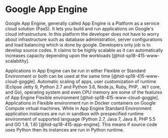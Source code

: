 Google App Engine
=================

Google App Engine, generally called App Engine is a Platform as a
service cloud solution (PaaS). It lets you build and run applications on
Google's cloud infrastructure. In this platform the developer does not
have to worry about infrastructure such as database administration,
server configurations and load balancing which is done by google.
Developers only job is to develop source codes. It claims to be highly
scalable as it can automatically increases capacity depending upon the
workloads [@hid-sp18-415-www-scalabitity].

Applications in App Engine can be run in either Flexible or Standard
Environment or both can be used at the same
time [@hid-sp18-415-www-cloud-goggle]. Automatic scaling of apps, user
customization of runtime (Eclipse Jetty 9, Python 2.7 and Python 3.6,
Node.js, Ruby, PHP, `.NET` core, and Go), operating system and even CPU
memory are some of the features of App Engine Flexible
environment [@hid-sp18-415-www-cloud-goggle]. Applications in Flexible
environment run in Docker containers on Google Compute virtual machines.
While in App Engine Standard Environment application instances are run
in sandbox with prespecified runtime environment of supported language
(Python 2.7, Java 7, Java 8, PHP 5.5 and GO 1.8,
1.6) [@hid-sp18-415-app-engine]. This means if source code uses Python
then its instances are run in Python runtime.
